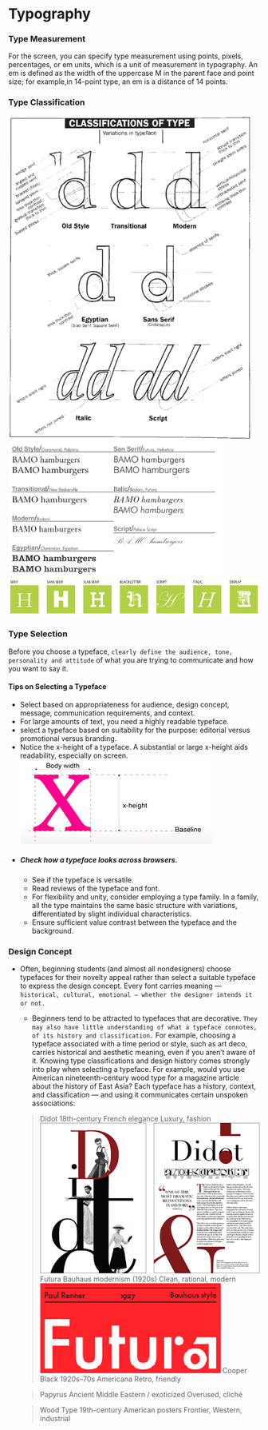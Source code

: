 # Typography
### Type Measurement
For the screen, you can specify type measurement using points, pixels, percentages, or em units, which is a unit of measurement in typography. An em is defined as the width of the uppercase M in the parent face and point size; for example,in 14-point type, an em is a distance of 14 points. 
### Type Classification
![typography](./imags/typography-1.jpg "typography")
![typography](./imags/typography-2.jpg "typography")
![typography](./imags/typography-3.jpg "typography")
### Type Selection
Before you choose a typeface, ```clearly define the audience, tone, personality and attitude``` of what you are trying to communicate and how you want to say it. 
#### Tips on Selecting a Typeface
- Select based on appropriateness for audience, design concept, message, communication requirements, and context.
- For large amounts of text, you need a highly readable typeface.
- select a typeface based on suitability for the purpose: editorial versus promotional versus branding.
- Notice the x-height of a typeface. A substantial or large x-height aids readability, especially on screen.
![x-height](./imags/x-height.jpg "x-height")
- ##### Check how a typeface looks across browsers.
    - See if the typeface is versatile.
    - Read reviews of the typeface and font.
    - For flexibility and unity, consider employing a type family. In a family, all the type maintains the same basic structure with variations, differentiated by slight individual characteristics.
    - Ensure sufficient value contrast between the typeface and the background.
### Design Concept
- Often, beginning students (and almost all nondesigners) choose typefaces for their novelty appeal rather than select a suitable
typeface to express the design concept. Every font carries meaning — ```historical, cultural, emotional — whether the designer intends it or not.```
   - Beginners tend to be attracted to typefaces that are decorative. ```They may also have little understanding of what a typeface connotes, of its history and classification.``` For example, choosing a typeface associated with a time period or style, such as art deco, carries historical and aesthetic meaning, even if you aren’t aware of it. Knowing type classifications and design history comes strongly into play when selecting a typeface. For example, would you use American
nineteenth-century wood type for a magazine article about the history of East Asia? Each typeface has a history, context, and classification — and using it communicates certain unspoken associations:   
   > Didot	18th-century French elegance	Luxury, fashion
     ![didot](./imags/didot.png "didot")
   > Futura	Bauhaus modernism (1920s)	Clean, rational, modern
     ![futura](./imags/futura.png "futura")
   > Cooper Black	1920s–70s Americana	Retro, friendly

   > Papyrus	Ancient Middle Eastern / exoticized	Overused, cliché
   
   > Wood Type	19th-century American posters	Frontier, Western, industrial
   
